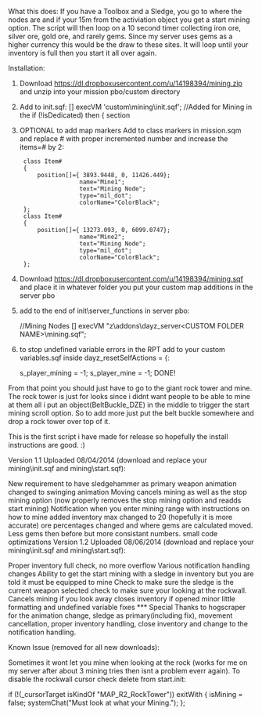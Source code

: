 What this does:
If you have a Toolbox and a Sledge, you go to where the nodes are and if your 15m from the activiation object you get a start mining option. The script will then loop on a 10 second timer collecting iron ore, silver ore, gold ore, and rarely gems. Since my server uses gems as a higher currency this would be the draw to these sites. It will loop until your inventory is full then you start it all over again.
 
Installation:
 
1) Download https://dl.dropboxusercontent.com/u/14198394/mining.zip and unzip into your mission pbo/custom directory
 
2) Add to init.sqf:     [] execVM 'custom\mining\init.sqf';﻿     //Added for Mining in the if (!isDedicated) then { section
 
3) OPTIONAL to add map markers
    Add to class markers in mission.sqm and replace # with proper incremented number and increase the items=# by 2:

		class Item#
		{
			position[]={ 3893.9448, 0, 11426.449};
                        name="Mine1";
                        text="Mining Node";
                        type="mil_dot";
                        colorName="ColorBlack";
		};
		class Item#
		{
			position[]={ 13273.093, 0, 6099.0747};
                        name="Mine2";
                        text="Mining Node";
                        type="mil_dot";
                        colorName="ColorBlack";
		};
4) Download https://dl.dropboxusercontent.com/u/14198394/mining.sqf and place it in whatever folder you put your custom map additions in the server pbo
 
5) add to the end of init\server_functions in server pbo:

	//Mining Nodes
	[] execVM "z\addons\dayz_server\<CUSTOM FOLDER NAME>\mining.sqf";﻿
6) to stop undefined variable errors in the RPT add to your custom variables.sqf inside dayz_resetSelfActions = {:

	s_player_mining = -1;
	s_player_mine = -1;
DONE!
 
From that point you should just have to go to the giant rock tower and mine. The rock tower is just for looks since i didnt want people to be able to mine at them all i put an object(BeltBuckle_DZE) in the middle to trigger the start mining scroll option. So to add more just put the belt buckle somewhere and drop a rock tower over top of it.
 
This is the first script i have made for release so hopefully the install instructions are good. :)
 

Version 1.1 Uploaded 08/04/2014 (download and replace your mining\init.sqf and mining\start.sqf):

New requirement to have sledgehammer as primary weapon
animation changed to swinging animation
Moving cancels mining as well as the stop mining option (now properly removes the stop mining option and readds start mining)
Notification when you enter mining range with instructions on how to mine added
inventory max changed to 20 (hopefully it is more accurate)
ore percentages changed and where gems are calculated moved. Less gems then before but more consistant numbers.
small code optimizations
Version 1.2 Uploaded 08/06/2014 (download and replace your mining\init.sqf and mining\start.sqf):

Proper inventory full check, no more overflow
Various notification handling changes
Ability to get the start mining with a sledge in inventory but you are told it must be equipped to mine
Check to make sure the sledge is the current weapon selected
check to make sure your looking at the rockwall. Cancels mining if you look away
closes inventory if opened
minor little formatting and undefined variable fixes
*** Special Thanks to hogscraper for the animation change, sledge as primary(including fix), movement cancellation, proper inventory handling, close inventory and change to the notification handling.

 

Known Issue (removed for all new downloads):

Sometimes it wont let you mine when looking at the rock (works for me on my server after about 3 mining tries then isnt a problem everr again). To disable the rockwall cursor check delete from start.init:

if (!(_cursorTarget isKindOf "MAP_R2_RockTower")) exitWith {
isMining = false;
systemChat("Must look at what your Mining.");
};
 
